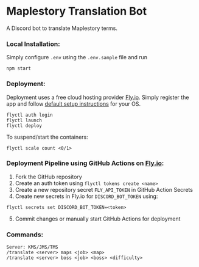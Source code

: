 # Maplestory Translation Bot
A Discord bot to translate Maplestory terms.

### Local Installation:
Simply configure `.env` using the `.env.sample` file and run
```
npm start
```

### Deployment:
Deployment uses a free cloud hosting provider [Fly.io](https://fly.io). Simply register the app and follow [default setup instructions](https://fly.io/docs/hands-on/install-flyctl/) for your OS.
```
flyctl auth login
flyctl launch
flyctl deploy
```
To suspend/start the containers:
```
flyctl scale count <0/1>
```
### Deployment Pipeline using GitHub Actions on [Fly.io](https://fly.io):
1. Fork the GitHub repository
2. Create an auth token using `flyctl tokens create <name>`
3. Create a new repository secret `FLY_API_TOKEN` in GitHub Action Secrets
4. Create new secrets in Fly.io for `DISCORD_BOT_TOKEN` using:
```
flyctl secrets set DISCORD_BOT_TOKEN=<token>
```
5. Commit changes or manually start GitHub Actions for deployment

### Commands:
```
Server: KMS/JMS/TMS
/translate <server> maps <job> <map>
/translate <server> boss <job> <boss> <difficulty>
```
